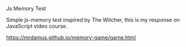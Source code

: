 Js Memory Test

Simple js-memory test inspired by The Witcher, this is my response on JavaScript video course.

https://mrdamus.github.io/memory-game/game.html